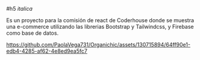 #h5
_italica_

Es un proyecto para la comisión de react de Coderhouse donde se muestra una e-commerce utilizando las librerias Bootstrap y Tailwindcss, y Firebase como base de datos. 


https://github.com/PaolaVega731/Organichic/assets/130715894/64ff90e1-edb4-4285-af62-4e8ed9ea5fc7
